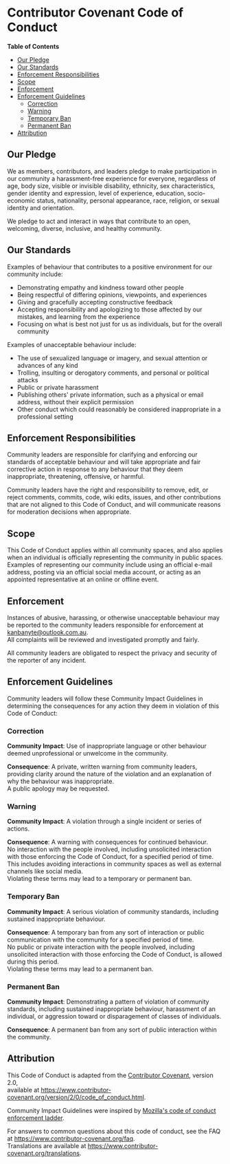 # Contributor Covenant Code of Conduct
**Table of Contents**
<!-- TOC -->

* [Our Pledge](#our-pledge)
* [Our Standards](#our-standards)
* [Enforcement Responsibilities](#enforcement-responsibilities)
* [Scope](#scope)
* [Enforcement](#enforcement)
* [Enforcement Guidelines](#enforcement-guidelines)
	* [Correction](#correction)
	* [Warning](#warning)
	* [Temporary Ban](#temporary-ban)
	* [Permanent Ban](#permanent-ban)
* [Attribution](#attribution)

<!-- /TOC -->

## Our Pledge
We as members, contributors, and leaders pledge to make participation in our community a harassment-free experience for everyone,
regardless of age, body size, visible or invisible disability, ethnicity, sex characteristics, gender identity and expression,
level of experience, education, socio-economic status, nationality, personal appearance, race, religion, or sexual identity and orientation.

We pledge to act and interact in ways that contribute to an open, welcoming, diverse, inclusive, and healthy community.

## Our Standards
Examples of behaviour that contributes to a positive environment for our community include:
* Demonstrating empathy and kindness toward other people
* Being respectful of differing opinions, viewpoints, and experiences
* Giving and gracefully accepting constructive feedback
* Accepting responsibility and apologizing to those affected by our mistakes, and learning from the experience
* Focusing on what is best not just for us as individuals, but for the overall community

Examples of unacceptable behaviour include:
* The use of sexualized language or imagery, and sexual attention or advances of any kind
* Trolling, insulting or derogatory comments, and personal or political attacks
* Public or private harassment
* Publishing others' private information, such as a physical or email address, without their explicit permission
* Other conduct which could reasonably be considered inappropriate in a professional setting

## Enforcement Responsibilities
Community leaders are responsible for clarifying and enforcing our standards of acceptable behaviour and will take appropriate and
fair corrective action in response to any behaviour that they deem inappropriate, threatening, offensive, or harmful.

Community leaders have the right and responsibility to remove, edit, or reject comments, commits, code, wiki edits,
issues, and other contributions that are not aligned to this Code of Conduct, and will communicate reasons for moderation decisions when appropriate.

## Scope
This Code of Conduct applies within all community spaces, and also applies when an individual is officially representing the community in public spaces.
Examples of representing our community include using an official e-mail address,
posting via an official social media account, or acting as an appointed representative at an online or offline event.

## Enforcement
Instances of abusive, harassing, or otherwise unacceptable behaviour may be reported to the community leaders responsible for enforcement at kanbanyte@outlook.com.au.\
All complaints will be reviewed and investigated promptly and fairly.

All community leaders are obligated to respect the privacy and security of the reporter of any incident.

## Enforcement Guidelines
Community leaders will follow these Community Impact Guidelines in determining the consequences for any action they deem in violation of this Code of Conduct:

### Correction
**Community Impact**: Use of inappropriate language or other behaviour deemed unprofessional or unwelcome in the community.

**Consequence**: A private, written warning from community leaders, providing clarity around the nature of the violation and
an explanation of why the behaviour was inappropriate.\
A public apology may be requested.

### Warning
**Community Impact**: A violation through a single incident or series of actions.

**Consequence**: A warning with consequences for continued behaviour.\
No interaction with the people involved, including unsolicited interaction with those enforcing the Code of Conduct, for a specified period of time.
This includes avoiding interactions in community spaces as well as external channels like social media.\
Violating these terms may lead to a temporary or permanent ban.

### Temporary Ban
**Community Impact**: A serious violation of community standards, including sustained inappropriate behaviour.

**Consequence**: A temporary ban from any sort of interaction or public communication with the community for a specified period of time.\
No public or private interaction with the people involved, including unsolicited interaction with those enforcing the Code of Conduct, is allowed during this period.\
Violating these terms may lead to a permanent ban.

### Permanent Ban
**Community Impact**: Demonstrating a pattern of violation of community standards,
including sustained inappropriate behaviour, harassment of an individual, or aggression toward or disparagement of classes of individuals.

**Consequence**: A permanent ban from any sort of public interaction within the community.

## Attribution
This Code of Conduct is adapted from the [Contributor Covenant][homepage], version 2.0,\
available at <https://www.contributor-covenant.org/version/2/0/code_of_conduct.html>.

[homepage]: <https://www.contributor-covenant.org>

Community Impact Guidelines were inspired by [Mozilla's code of conduct enforcement ladder](https://github.com/mozilla/diversity).

For answers to common questions about this code of conduct, see the FAQ at <https://www.contributor-covenant.org/faq>.\
Translations are available at <https://www.contributor-covenant.org/translations>.
